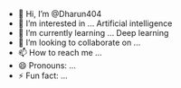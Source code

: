 - 👋 Hi, I’m @Dharun404
- 👀 I’m interested in ... Artificial intelligence 
- 🌱 I’m currently learning ... Deep learning 
- 💞️ I’m looking to collaborate on ...
- 📫 How to reach me ...
- 😄 Pronouns: ...
- ⚡ Fun fact: ...

<!---
Dharun404/Dharun404 is a ✨ special ✨ repository because its `README.md` (this file) appears on your GitHub profile.
You can click the Preview link to take a look at your changes.
--->
